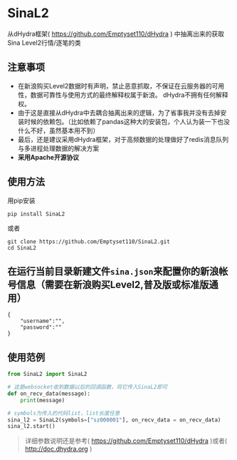 # SinaL2
从dHydra框架( https://github.com/Emptyset110/dHydra )
中抽离出来的获取Sina Level2行情/逐笔的类

## 注意事项
 - 在新浪购买Level2数据时有声明，禁止恶意抓取，不保证在云服务器的可用性，数据可靠性与使用方式的最终解释权属于新浪。 dHydra不拥有任何解释权。
 - 由于这是直接从dHydra中去耦合抽离出来的逻辑，为了省事我并没有去掉安装时候的依赖包。（比如依赖了pandas这种大的安装包，个人认为装一下也没什么不好，虽然基本用不到）
 - 最后，还是建议采用dHydra框架，对于高频数据的处理做好了redis消息队列与多进程处理数据的解决方案
 - **采用Apache开源协议**


## 使用方法
用pip安装
```
pip install SinaL2
```

或者
```
git clone https://github.com/Emptyset110/SinaL2.git
cd SinaL2
```

## 在运行当前目录新建文件`sina.json`来配置你的新浪帐号信息（需要在新浪购买Level2,普及版或标准版通用）
```
{
	"username":"",
	"password":""
}
```

## 使用范例
```python
from SinaL2 import SinaL2

# 这是websocket收到数据以后的回调函数，将它传入SinaL2即可
def on_recv_data(message):
    print(message)

# symbols为传入的代码list，list长度任意
sina_l2 = SinaL2(symbols=["sz000001"], on_recv_data = on_recv_data)
sina_l2.start()
```

> 详细参数说明还是参考( https://github.com/Emptyset110/dHydra )或者( http://doc.dhydra.org )
